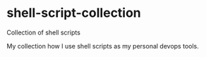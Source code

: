 # shell-script-collection
Collection of shell scripts

My collection how I use shell scripts as my personal devops tools.
